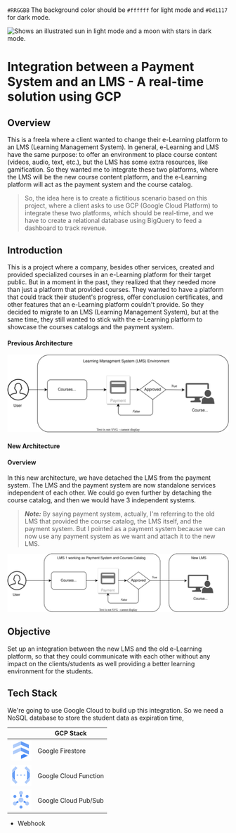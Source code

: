 # 
`#RRGGBB` The background color should be `#ffffff` for light mode and `#0d1117` for dark mode.


  <img alt="Shows an illustrated sun in light mode and a moon with stars in dark mode." src="https://user-images.githubusercontent.com/25423296/163456779-a8556205-d0a5-45e2-ac17-42d089e3c3f8.png">

# **Integration between a Payment System and an LMS - A real-time solution using GCP**

## **Overview**
This is a freela where a client wanted to change their e-Learning platform to an LMS (Learning Management System). In general, e-Learning and LMS have the same purpose: to offer an environment to place course content (videos, audio, text, etc.), but the LMS has some extra resources, like gamification. So they wanted me to integrate these two platforms, where the LMS will be the new course content platform, and the e-Learning platform will act as the payment system and the course catalog.

> So, the idea here is to create a fictitious scenario based on this project, where a client asks to use GCP (Google Cloud Platform) to integrate these two platforms, which should be real-time, and we have to create a relational database using BigQuery to feed a dashboard to track revenue.




## **Introduction**
This is a project where a company, besides other services, created and provided specialized courses in an e-Learning platform for their target public. But in a moment in the past, they realized that they needed more than just a platform that provided courses. They wanted to have a platform that could track their student's progress, offer conclusion certificates, and other features that an e-Learning platform couldn't provide. So they decided to migrate to an LMS (Learning Management System), but at the same time, they still wanted to stick with the e-Learning platform to showcase the courses catalogs and the payment system.

#### **Previous Architecture**

[![](./img/architecture_1.drawio.svg)](#Previous-Architecture)


#### **New Architecture**

#### **Overview**
In this new architecture, we have detached the LMS from the payment system. The LMS and the payment system are now standalone services independent of each other. We could go even further by detaching the course catalog, and then we would have 3 independent systems. 

> **_Note:_** By saying payment system, actually, I'm referring to the old LMS that provided the course catalog, the LMS itself, and the payment system. But I pointed as a payment system because we can now use any payment system as we want and attach it to the new LMS.

[![](./img/architecture_2.drawio.svg)](#New-Architecture)


## **Objective**
Set up an integration between the new LMS and the old e-Learning platform, so that they could communicate with each other without any impact on the clients/students as well providing a better learning environment for the students.

## **Tech Stack**
We're going to use Google Cloud to build up this integration. So we need a NoSQL database to store the student data as expiration time, 

|  | GCP Stack  | 
| --- | --- |
| [![](./img/firestore.svg)](#New-Architecture) | Google Firestore |
| [![](./img/cloud_functions.svg)](#New-Architecture) | Google Cloud Function |
| [![](./img/pubsub.svg)](#New-Architecture) | Google Cloud Pub/Sub |


- Webhook
